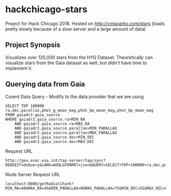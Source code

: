 # hackchicago-stars

Project for Hack Chicago 2018. Hosted on http://cmsparks.com/stars (loads pretty slowly because of a slow server and a large amount of data)

## Project Synopsis

Visualizes over 120,000 stars from the HYG Dataset. Theoretically can visualize stars from the Gaia dataset as well, but didn't have time to implement it.

## Querying data from Gaia

Curent Data Query - Modify to the data provider that we are using
```
SELECT TOP 100000 ra,dec,parallax,phot_g_mean_mag,phot_bp_mean_mag,phot_bp_mean_mag
FROM gaiadr2.gaia_source
WHERE gaiadr2.gaia_source.ra>MIN_RA
	AND gaiadr2.gaia_source.ra<MAX_RA
	AND gaiadr2.gaia_source.parallax>MIN_PARALLAX
	AND gaiadr2.gaia_source.parallax<MAX_PARALLAX
	AND gaiadr2.gaia_source.dec>MIN_DEC
	AND gaiadr2.gaia_source.dec<MAX_DEC
```

Request URL
```
http://gea.esac.esa.int/tap-server/tap/sync?REQUEST=doQuery&LANG=ADQL&FORMAT=json&QUERY=SELECT+TOP+100000+ra,dec,parallax,phot_g_mean_mag,phot_bp_mean_mag,phot_bp_mean_mag+FROM+gaiadr2.gaia_source+WHERE+gaiadr2.gaia_source.ra>MIN_RA+AND+gaiadr2.gaia_source.ra<MAX_RA+AND+gaiadr2.gaia_source.parallax>MIN_PARALLAX+AND+gaiadr2.gaia_source.parallax<MAX_PARALLAX+AND+gaiadr2.gaia_source.dec>MIN_DEC+AND+gaiadr2.gaia_source.dec<MAX_DEC
```

Node Server Request URL 
```
localhost:8080/getRadialChunk?MIN_RA=40&MAX_RA=45&MIN_PARALLAX=0&MAX_PARALLAX=75&MIN_DEC=55&MAX_DEC=60
```
